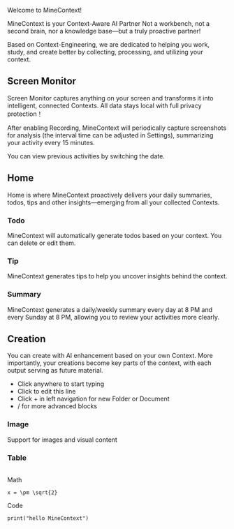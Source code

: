 Welcome to MineContext!

MineContext is your Context-Aware AI Partner
Not a workbench, not a second brain, nor a knowledge base—but a truly proactive partner!

Based on Context-Engineering, we are dedicated to helping you work, study, and create better by collecting, processing, and utilizing your context.

## Screen Monitor

Screen Monitor captures anything on your screen and transforms it into intelligent, connected Contexts. All data stays local with full privacy protection！

After enabling Recording, MineContext will periodically capture screenshots for analysis (the interval time can be adjusted in Settings), summarizing your activity every 15 minutes.

You can view previous activities by switching the date.

## Home

Home is where MineContext proactively delivers your daily summaries, todos, tips and other insights—emerging from all your collected Contexts.

### Todo

MineContext will automatically generate todos based on your context. You can delete or edit them.

### Tip

MineContext generates tips to help you uncover insights behind the context.

### Summary

MineContext generates a daily/weekly summary every day at 8 PM and every Sunday at 8 PM, allowing you to review your activities more clearly.

## Creation

You can create with AI enhancement based on your own Context. More importantly, your creations become key parts of the context, with each output serving as future material.

- Click anywhere to start typing
- Click to edit this line
- Click + in left navigation for new Folder or Document
- /      for more advanced blocks

### Image

Support for images and visual content

### Table

|  |  |  |
| - | - | - |

Math

```Plain
x = \pm \sqrt{2}
```

Code

```Plain
print("hello MineContext")
```
